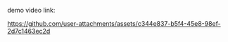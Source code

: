 

demo video link: 

https://github.com/user-attachments/assets/c344e837-b5f4-45e8-98ef-2d7c1463ec2d


